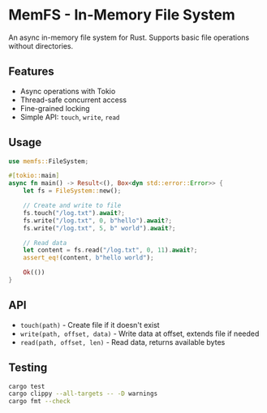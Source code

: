 # MemFS - In-Memory File System

An async in-memory file system for Rust. Supports basic file operations without directories.

## Features

- Async operations with Tokio
- Thread-safe concurrent access
- Fine-grained locking
- Simple API: `touch`, `write`, `read`

## Usage

```rust
use memfs::FileSystem;

#[tokio::main]
async fn main() -> Result<(), Box<dyn std::error::Error>> {
    let fs = FileSystem::new();

    // Create and write to file
    fs.touch("/log.txt").await?;
    fs.write("/log.txt", 0, b"hello").await?;
    fs.write("/log.txt", 5, b" world").await?;

    // Read data
    let content = fs.read("/log.txt", 0, 11).await?;
    assert_eq!(content, b"hello world");

    Ok(())
}
```

## API

- `touch(path)` - Create file if it doesn't exist
- `write(path, offset, data)` - Write data at offset, extends file if needed
- `read(path, offset, len)` - Read data, returns available bytes

## Testing

```bash
cargo test
cargo clippy --all-targets -- -D warnings
cargo fmt --check
```
